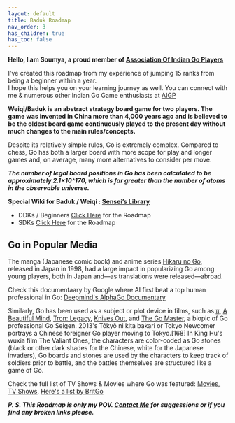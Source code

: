 ```yaml
---
layout: default
title: Baduk Roadmap
nav_order: 3
has_children: true
has_toc: false
---
```


<b>Hello, I am Soumya, a proud member of <a href="https://aigp.org.in/" target="_blank"> Association Of Indian Go Players </a></b><br>

I've created this roadmap from my experience of jumping 15 ranks from being a beginner within a year.<br>
I hope this helps you on your learning journey as well. You can connect with me & numerous other Indian Go Game enthusiasts at <a href="https://aigp.org.in/pages/contact.html" target="_blank"> AIGP </a>

<b>Weiqi/Baduk is an abstract strategy board game for two players. The game was invented in China more than 4,000 years ago and is believed to be the oldest board game continuously played to the present day without much changes to the main rules/concepts.<br></b>

Despite its relatively simple rules, Go is extremely complex. Compared to chess, Go has both a larger board with more scope for play and longer games and, on average, many more alternatives to consider per move. <br>

*<b>The number of legal board positions in Go has been calculated to be approximately 2.1×10^170, which is far greater than the number of atoms in the observable universe.</b>*

<b>Special Wiki for Baduk / Weiqi : <a href="https://senseis.xmp.net/?StartingPoints" target="_blank"> Sensei’s Library </a></b>

- DDKs / Beginners <a href='https://soumyak4.github.io/baduk/DDK.html'>Click Here</a> for the Roadmap
- SDKs <a href='https://soumyak4.github.io/baduk/SDK.html'>Click Here</a> for the Roadmap

## Go in Popular Media
The manga (Japanese comic book) and anime series <a href='https://en.wikipedia.org/wiki/Hikaru_no_Go' target='_blank'>Hikaru no Go</a>, released in Japan in 1998, had a large impact in popularizing Go among young players, both in Japan and—as translations were released—abroad.<br>

Check this documentaary by Google where AI first beat a top human professional in Go: <a href="https://youtu.be/WXuK6gekU1Y?si=wcwbUJQqkoC8LtCe" target="_blank"> Deepmind's AlphaGo Documentary</a><br>  

Similarly, Go has been used as a subject or plot device in films, such as <a href="https://en.wikipedia.org/wiki/Pi_(film)" target="_blank">π</a>, <a href="https://en.wikipedia.org/wiki/A_Beautiful_Mind_(film)" target="_blank">A Beautiful Mind</a>, <a href="https://en.wikipedia.org/wiki/Tron:_Legacy" target="_blank">Tron: Legacy</a>, <a href="https://en.wikipedia.org/wiki/Knives_Out" target="_blank">Knives Out</a>, and <a href="https://en.wikipedia.org/wiki/The_Go_Master" target="_blank">The Go Master</a>, a biopic of Go professional Go Seigen. 2013's Tôkyô ni kita bakari or Tokyo Newcomer portrays a Chinese foreigner Go player moving to Tokyo.[168] In King Hu's wuxia film The Valiant Ones, the characters are color-coded as Go stones (black or other dark shades for the Chinese, white for the Japanese invaders), Go boards and stones are used by the characters to keep track of soldiers prior to battle, and the battles themselves are structured like a game of Go. <br>

Check the full list of TV Shows & Movies where Go was featured: <a href="https://senseis.xmp.net/?Movies" target="_blank">Movies</a>, <a href="https://senseis.xmp.net/?Television" target="_blank">TV Shows</a>, <a href="https://www.britgo.org/filmography" target="_blank">Here's a list by BritGo</a><br>

*<b>P. S. This Roadmap is only my POV. <a href='https://t.me/SoumyaK4/'>Contact Me</a> for suggessions or if you find any broken links please.<b>*
